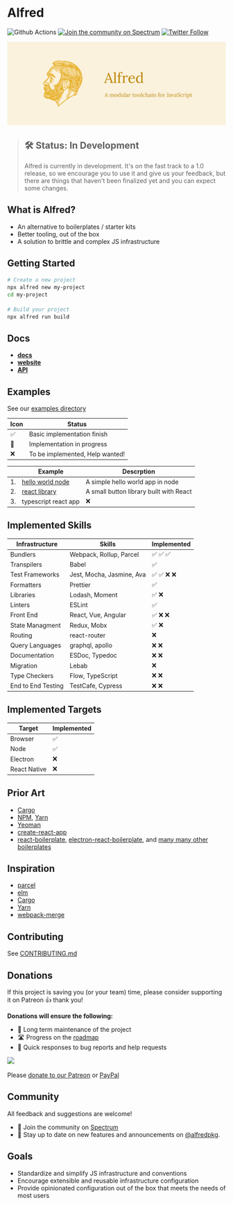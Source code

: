 Alfred
======
![Github Actions](https://github.com/amilajack/alfred/workflows/Test/badge.svg?branch=master)
[![Join the community on Spectrum](https://withspectrum.github.io/badge/badge.svg)](https://spectrum.chat/alfred)
[![Twitter Follow](https://img.shields.io/twitter/follow/alfredpkg.svg?style=social)](https://twitter.com/alfredpkg)

![Alfred](website/static/img/alfred-banner.jpg)

> ## 🛠 Status: In Development
> Alfred is currently in development. It's on the fast track to a 1.0 release, so we encourage you to use it and give us your feedback, but there are things that haven't been finalized yet and you can expect some changes.

## What is Alfred?

- An alternative to boilerplates / starter kits
- Better tooling, out of the box
- A solution to brittle and complex JS infrastructure

## Getting Started

```bash
# Create a new project
npx alfred new my-project
cd my-project

# Build your project
npx alfred run build
```

## Docs

- **[docs](https://alfred.js.org/docs/getting-started)**
- **[website](https://alfred.js.org)**
- **[API](https://alfred.js.org/docs/api)**

## Examples

See our [examples directory](https://github.com/amilajack/alfred/tree/master/examples)

| Icon | Status                          |
| ---  | ---                             |
| ✅   | Basic implementation finish     |
| 🔨   | Implementation in progress      |
| ❌   | To be implemented, Help wanted! |

|     | Example                                 | Descrption                              |
|-----|-----------------------------------------|-----------------------------------------|
| 1.  | [hello world node][hello-world-example] | A simple hello world app in node         |
| 2.  | [react library][react-lib-example]      | A small button library built with React |
| 3.  | typescript react app                    | ❌                                      |

[hello-world-example]: https://github.com/amilajack/alfred/tree/master/examples/hello-world
[react-lib-example]: https://github.com/amilajack/alfred/tree/master/examples/react-lib

## Implemented Skills

| Infrastructure     | Skills                     | Implemented  |
| ---                | ---                        | ---          |
| Bundlers           |  Webpack, Rollup, Parcel   | ✅ ✅ ✅    |
| Transpilers        |  Babel                     | ✅           |
| Test Frameworks    |  Jest, Mocha, Jasmine, Ava | ✅ ✅ ❌ ❌ |
| Formatters         |  Prettier                  | ✅           |
| Libraries          |  Lodash, Moment            | ✅ ❌        |
| Linters            |  ESLint                    | ✅           |
| Front End          |  React, Vue, Angular       | ✅ ❌ ❌     |
| State Managment    |  Redux, Mobx               | ✅ ❌        |
| Routing            |  react-router              | ❌           |
| Query Languages    |  graphql, apollo           | ❌ ❌        |
| Documentation      |  ESDoc, Typedoc            | ❌ ❌        |
| Migration          |  Lebab                     | ❌           |
| Type Checkers      |  Flow, TypeScript          | ❌ ❌        |
| End to End Testing |  TestCafe, Cypress         | ❌ ❌        |

## Implemented Targets

| Target            | Implemented  |
| ---               | ---          |
| Browser           | ✅           |
| Node              | ✅           |
| Electron          | ❌           |
| React Native      | ❌           |

## Prior Art

- [Cargo](https://github.com/rust-lang/cargo)
- [NPM](https://npmjs.org), [Yarn](https://yarnpkg.com)
- [Yeoman](http://yeoman.io)
- [create-react-app](https://github.com/facebook/create-react-app)
- [react-boilerplate](https://www.github.com/react-boilerplate/react-boilerplate), [electron-react-boilerplate](https://www.github.com/electron-react-boilerplate/electron-react-boilerplate), and [many many other boilerplates](https://github.com/search?q=boilerplate)

## Inspiration

- [parcel](http://parceljs.org)
- [elm](https://elm-lang.org)
- [Cargo](https://github.com/rust-lang/cargo)
- [Yarn](https://yarnpkg.com)
- [webpack-merge](https://github.com/survivejs/webpack-merge)

## Contributing

See [CONTRIBUTING.md](./CONTRIBUTING.md)

## Donations

If this project is saving you (or your team) time, please consider supporting it on Patreon 👍 thank you!

**Donations will ensure the following:**

- 🔨 Long term maintenance of the project
- 🛣 Progress on the [roadmap](https://electron-react-boilerplate.js.org/docs/roadmap)
- 🐛 Quick responses to bug reports and help requests

<p>
  <a href="https://www.patreon.com/amilajack">
    <img src="https://c5.patreon.com/external/logo/become_a_patron_button@2x.png" width="160">
  </a>
</p>

Please [donate to our Patreon](https://www.patreon.com/join/2181265/checkout) or [PayPal](https://paypal.me/amilajack)

## Community

All feedback and suggestions are welcome!

- 💬 Join the community on [Spectrum](https://spectrum.chat/alfred)
- 📣 Stay up to date on new features and announcements on [@alfredpkg](https://twitter.com/alfredpkg).

## Goals

- Standardize and simplify JS infrastructure and conventions
- Encourage extensible and reusable infrastructure configuration
- Provide opinionated configuration out of the box that meets the needs of most users

